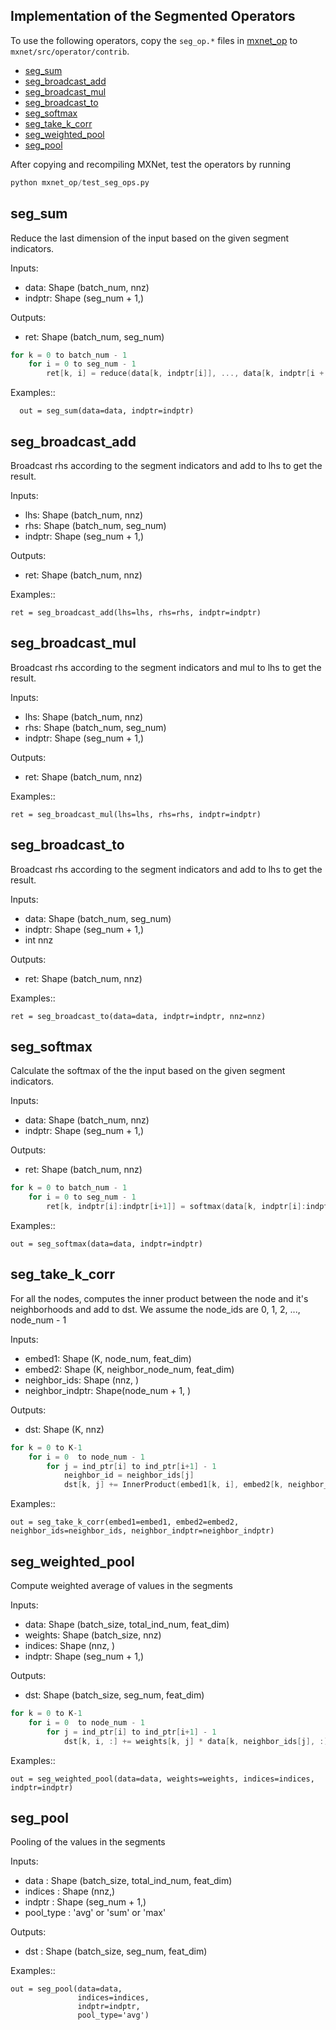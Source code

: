 Implementation of the Segmented Operators
-----------------------------------------
To use the following operators, copy the `seg_op.*` files in [mxnet_op](mxnet_op) to `mxnet/src/operator/contrib`.

- [seg_sum](#seg_sum)
- [seg_broadcast_add](#seg_broadcast_add)
- [seg_broadcast_mul](#seg_broadcast_mul)
- [seg_broadcast_to](#seg_broadcast_to)
- [seg_softmax](#seg_softmax)
- [seg_take_k_corr](#seg_take_k_corr)
- [seg_weighted_pool](#seg_weighted_pool)
- [seg_pool](#seg_pool)

 After copying and recompiling MXNet, test the operators by running

```python
python mxnet_op/test_seg_ops.py
```

## seg_sum

Reduce the last dimension of the input based on the given segment indicators.

Inputs:
- data: Shape (batch_num, nnz)
- indptr: Shape (seg_num + 1,)

Outputs:
- ret: Shape (batch_num, seg_num)
```c++
for k = 0 to batch_num - 1
    for i = 0 to seg_num - 1
        ret[k, i] = reduce(data[k, indptr[i]], ..., data[k, indptr[i + 1] - 1])
```
Examples::

      out = seg_sum(data=data, indptr=indptr)

## seg_broadcast_add

Broadcast rhs according to the segment indicators and add to lhs to get the result.

Inputs:
- lhs: Shape (batch_num, nnz)
- rhs: Shape (batch_num, seg_num)
- indptr: Shape (seg_num + 1,)

Outputs:
- ret: Shape (batch_num, nnz)

Examples::

    ret = seg_broadcast_add(lhs=lhs, rhs=rhs, indptr=indptr)

## seg_broadcast_mul

Broadcast rhs according to the segment indicators and mul to lhs to get the result.

Inputs:
- lhs: Shape (batch_num, nnz)
- rhs: Shape (batch_num, seg_num)
- indptr: Shape (seg_num + 1,)

Outputs:
- ret: Shape (batch_num, nnz)

Examples::

    ret = seg_broadcast_mul(lhs=lhs, rhs=rhs, indptr=indptr)

## seg_broadcast_to

Broadcast rhs according to the segment indicators and add to lhs to get the result.

Inputs:
- data: Shape (batch_num, seg_num)
- indptr: Shape (seg_num + 1,)
- int nnz

Outputs:
- ret: Shape (batch_num, nnz)

Examples::

    ret = seg_broadcast_to(data=data, indptr=indptr, nnz=nnz)

## seg_softmax

Calculate the softmax of the the input based on the given segment indicators.

Inputs:
- data: Shape (batch_num, nnz)
- indptr: Shape (seg_num + 1,)

Outputs:
- ret: Shape (batch_num, nnz)

```c++
for k = 0 to batch_num - 1
    for i = 0 to seg_num - 1
        ret[k, indptr[i]:indptr[i+1]] = softmax(data[k, indptr[i]:indptr[i+1]])
```

Examples::

    out = seg_softmax(data=data, indptr=indptr)

## seg_take_k_corr

For all the nodes, computes the inner product between the node and it's neighborhoods and add to dst.
We assume the node_ids are 0, 1, 2, ..., node_num - 1

Inputs:
- embed1: Shape (K, node_num, feat_dim)
- embed2: Shape (K, neighbor_node_num, feat_dim)
- neighbor_ids: Shape (nnz, )
- neighbor_indptr: Shape(node_num + 1, )

Outputs:
- dst: Shape (K, nnz)

```c++
for k = 0 to K-1
    for i = 0  to node_num - 1
        for j = ind_ptr[i] to ind_ptr[i+1] - 1
            neighbor_id = neighbor_ids[j]
            dst[k, j] += InnerProduct(embed1[k, i], embed2[k, neighbor_id])
```

Examples::

    out = seg_take_k_corr(embed1=embed1, embed2=embed2, neighbor_ids=neighbor_ids, neighbor_indptr=neighbor_indptr)

## seg_weighted_pool

Compute weighted average of values in the segments

Inputs:
- data: Shape (batch_size, total_ind_num, feat_dim)
- weights: Shape (batch_size, nnz)
- indices: Shape (nnz, )
- indptr: Shape (seg_num + 1,)

Outputs:
- dst: Shape (batch_size, seg_num, feat_dim)

```c++
for k = 0 to K-1
    for i = 0  to node_num - 1
        for j = ind_ptr[i] to ind_ptr[i+1] - 1
            dst[k, i, :] += weights[k, j] * data[k, neighbor_ids[j], :]
```

Examples::

    out = seg_weighted_pool(data=data, weights=weights, indices=indices, indptr=indptr)

## seg_pool

Pooling of the values in the segments

Inputs:
- data : Shape (batch_size, total_ind_num, feat_dim)
- indices : Shape (nnz,)
- indptr : Shape (seg_num + 1,)
- pool_type : 'avg' or 'sum' or 'max'

Outputs:
- dst : Shape (batch_size, seg_num, feat_dim)

Examples::

    out = seg_pool(data=data,
                   indices=indices,
                   indptr=indptr,
                   pool_type='avg')